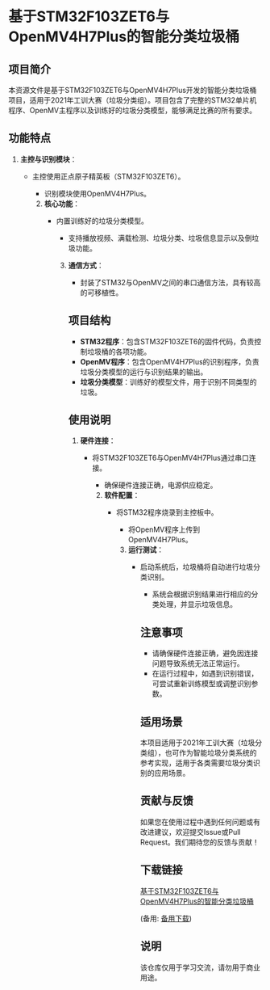 # 基于STM32F103ZET6与OpenMV4H7Plus的智能分类垃圾桶

## 项目简介

本资源文件是基于STM32F103ZET6与OpenMV4H7Plus开发的智能分类垃圾桶项目，适用于2021年工训大赛（垃圾分类组）。项目包含了完整的STM32单片机程序、OpenMV主程序以及训练好的垃圾分类模型，能够满足比赛的所有要求。

## 功能特点

1. **主控与识别模块**：
   - 主控使用正点原子精英板（STM32F103ZET6）。
      - 识别模块使用OpenMV4H7Plus。

      2. **核心功能**：
         - 内置训练好的垃圾分类模型。
            - 支持播放视频、满载检测、垃圾分类、垃圾信息显示以及倒垃圾功能。

            3. **通信方式**：
               - 封装了STM32与OpenMV之间的串口通信方法，具有较高的可移植性。

               ## 项目结构

               - **STM32程序**：包含STM32F103ZET6的固件代码，负责控制垃圾桶的各项功能。
               - **OpenMV程序**：包含OpenMV4H7Plus的识别程序，负责垃圾分类模型的运行与识别结果的输出。
               - **垃圾分类模型**：训练好的模型文件，用于识别不同类型的垃圾。

               ## 使用说明

               1. **硬件连接**：
                  - 将STM32F103ZET6与OpenMV4H7Plus通过串口连接。
                     - 确保硬件连接正确，电源供应稳定。

                     2. **软件配置**：
                        - 将STM32程序烧录到主控板中。
                           - 将OpenMV程序上传到OpenMV4H7Plus。

                           3. **运行测试**：
                              - 启动系统后，垃圾桶将自动进行垃圾分类识别。
                                 - 系统会根据识别结果进行相应的分类处理，并显示垃圾信息。

                                 ## 注意事项

                                 - 请确保硬件连接正确，避免因连接问题导致系统无法正常运行。
                                 - 在运行过程中，如遇到识别错误，可尝试重新训练模型或调整识别参数。

                                 ## 适用场景

                                 本项目适用于2021年工训大赛（垃圾分类组），也可作为智能垃圾分类系统的参考实现，适用于各类需要垃圾分类识别的应用场景。

                                 ## 贡献与反馈

                                 如果您在使用过程中遇到任何问题或有改进建议，欢迎提交Issue或Pull Request。我们期待您的反馈与贡献！

                                 ## 下载链接
                                 [基于STM32F103ZET6与OpenMV4H7Plus的智能分类垃圾桶](https://pan.quark.cn/s/37439d320d25) 

                                 (备用: [备用下载](https://pan.baidu.com/s/1wASGW4357ZBh1o_qiRGaNA?pwd=1234))

                                 ## 说明

                                 该仓库仅用于学习交流，请勿用于商业用途。
